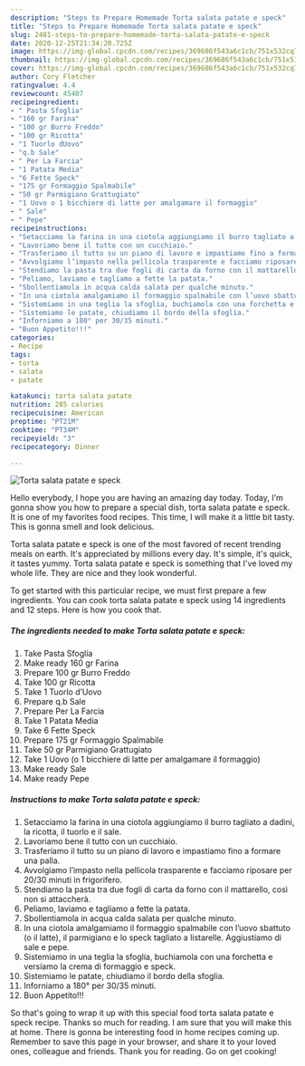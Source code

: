 ```yaml
---
description: "Steps to Prepare Homemade Torta salata patate e speck"
title: "Steps to Prepare Homemade Torta salata patate e speck"
slug: 2481-steps-to-prepare-homemade-torta-salata-patate-e-speck
date: 2020-12-25T21:34:20.725Z
image: https://img-global.cpcdn.com/recipes/369686f543a6c1cb/751x532cq70/torta-salata-patate-e-speck-recipe-main-photo.jpg
thumbnail: https://img-global.cpcdn.com/recipes/369686f543a6c1cb/751x532cq70/torta-salata-patate-e-speck-recipe-main-photo.jpg
cover: https://img-global.cpcdn.com/recipes/369686f543a6c1cb/751x532cq70/torta-salata-patate-e-speck-recipe-main-photo.jpg
author: Cory Fletcher
ratingvalue: 4.4
reviewcount: 45407
recipeingredient:
- " Pasta Sfoglia"
- "160 gr Farina"
- "100 gr Burro Freddo"
- "100 gr Ricotta"
- "1 Tuorlo dUovo"
- "q.b Sale"
- " Per La Farcia"
- "1 Patata Media"
- "6 Fette Speck"
- "175 gr Formaggio Spalmabile"
- "50 gr Parmigiano Grattugiato"
- "1 Uovo o 1 bicchiere di latte per amalgamare il formaggio"
- " Sale"
- " Pepe"
recipeinstructions:
- "Setacciamo la farina in una ciotola aggiungiamo il burro tagliato a dadini, la ricotta, il tuorlo e il sale."
- "Lavoriamo bene il tutto con un cucchiaio."
- "Trasferiamo il tutto su un piano di lavoro e impastiamo fino a formare una palla."
- "Avvolgiamo l’impasto nella pellicola trasparente e facciamo riposare per 20/30 minuti in frigorifero."
- "Stendiamo la pasta tra due fogli di carta da forno con il mattarello, così non si attaccherà."
- "Peliamo, laviamo e tagliamo a fette la patata."
- "Sbollentiamola in acqua calda salata per qualche minuto."
- "In una ciotola amalgamiamo il formaggio spalmabile con l’uovo sbattuto (o il latte), il parmigiano e lo speck tagliato a listarelle. Aggiustiamo di sale e pepe."
- "Sistemiamo in una teglia la sfoglia, buchiamola con una forchetta e versiamo la crema di formaggio e speck."
- "Sistemiamo le patate, chiudiamo il bordo della sfoglia."
- "Inforniamo a 180° per 30/35 minuti."
- "Buon Appetito!!!"
categories:
- Recipe
tags:
- torta
- salata
- patate

katakunci: torta salata patate 
nutrition: 285 calories
recipecuisine: American
preptime: "PT21M"
cooktime: "PT34M"
recipeyield: "3"
recipecategory: Dinner

---
```



![Torta salata patate e speck](https://img-global.cpcdn.com/recipes/369686f543a6c1cb/751x532cq70/torta-salata-patate-e-speck-recipe-main-photo.jpg)

Hello everybody, I hope you are having an amazing day today. Today, I'm gonna show you how to prepare a special dish, torta salata patate e speck. It is one of my favorites food recipes. This time, I will make it a little bit tasty. This is gonna smell and look delicious.



Torta salata patate e speck is one of the most favored of recent trending meals on earth. It's appreciated by millions every day. It's simple, it's quick, it tastes yummy. Torta salata patate e speck is something that I've loved my whole life. They are nice and they look wonderful.


To get started with this particular recipe, we must first prepare a few ingredients. You can cook torta salata patate e speck using 14 ingredients and 12 steps. Here is how you cook that.

<!--inarticleads1-->

##### The ingredients needed to make Torta salata patate e speck:

1. Take  Pasta Sfoglia
1. Make ready 160 gr Farina
1. Prepare 100 gr Burro Freddo
1. Take 100 gr Ricotta
1. Take 1 Tuorlo d’Uovo
1. Prepare q.b Sale
1. Prepare  Per La Farcia
1. Take 1 Patata Media
1. Take 6 Fette Speck
1. Prepare 175 gr Formaggio Spalmabile
1. Take 50 gr Parmigiano Grattugiato
1. Take 1 Uovo (o 1 bicchiere di latte per amalgamare il formaggio)
1. Make ready  Sale
1. Make ready  Pepe




<!--inarticleads2-->

##### Instructions to make Torta salata patate e speck:

1. Setacciamo la farina in una ciotola aggiungiamo il burro tagliato a dadini, la ricotta, il tuorlo e il sale.
1. Lavoriamo bene il tutto con un cucchiaio.
1. Trasferiamo il tutto su un piano di lavoro e impastiamo fino a formare una palla.
1. Avvolgiamo l’impasto nella pellicola trasparente e facciamo riposare per 20/30 minuti in frigorifero.
1. Stendiamo la pasta tra due fogli di carta da forno con il mattarello, così non si attaccherà.
1. Peliamo, laviamo e tagliamo a fette la patata.
1. Sbollentiamola in acqua calda salata per qualche minuto.
1. In una ciotola amalgamiamo il formaggio spalmabile con l’uovo sbattuto (o il latte), il parmigiano e lo speck tagliato a listarelle. Aggiustiamo di sale e pepe.
1. Sistemiamo in una teglia la sfoglia, buchiamola con una forchetta e versiamo la crema di formaggio e speck.
1. Sistemiamo le patate, chiudiamo il bordo della sfoglia.
1. Inforniamo a 180° per 30/35 minuti.
1. Buon Appetito!!!




So that's going to wrap it up with this special food torta salata patate e speck recipe. Thanks so much for reading. I am sure that you will make this at home. There is gonna be interesting food in home recipes coming up. Remember to save this page in your browser, and share it to your loved ones, colleague and friends. Thank you for reading. Go on get cooking!

